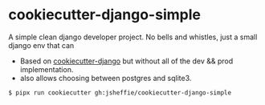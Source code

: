 # cookiecutter-django-simple
A simple clean django developer project. No bells and whistles, just a small django env that can

- Based on [cookiecutter-django](https://github.com/cookiecutter/cookiecutter-django) but without all of the dev && prod implementation.
- also allows choosing between postgres and sqlite3.


```bash
$ pipx run cookiecutter gh:jsheffie/cookiecutter-django-simple

```